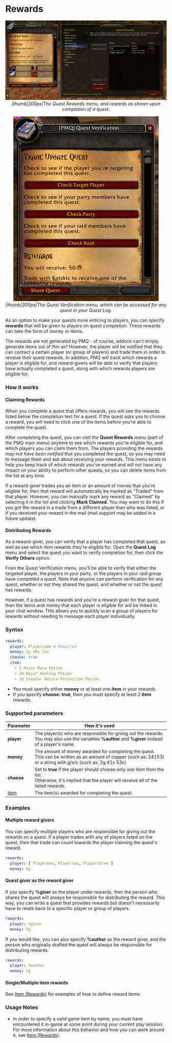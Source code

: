 # Rewards

<p align="center">
  <a href="img/Rewards-menu.png"><img src="img/Rewards-menu.png"/></a><br/>
  <i>|thumb|300px|The Quest Rewards menu, and rewards as shown upon completion of a quest.</i>
</p>
<p align="center">
  <a href="img/Quest-verification-menu.png"><img src="img/Quest-verification-menu.png"/></a><br/>
  <i>|thumb|300px|The Quest Verification menu, which can be accessed for any quest in your Quest Log.</i>
</p>

As an option to make your quests more enticing to players, you can specify **rewards** that will be given to players on quest completion. These rewards can take the form of money or items.

The rewards are not generated by PMQ - of course, addons can't simply generate items out of thin air! However, the player will be notified that they can contact a certain player (or group of players) and trade them in order to receive their quest rewards. In addition, PMQ will track which rewards a player is eligible for, and reward-givers will be able to verify that players have actually completed a quest, along with which rewards players are eligible for.

### How it works

#### Claiming Rewards

When you complete a quest that offers rewards, you will see the rewards listed below the completion text for a quest. If the quest asks you to choose a reward, you will need to click one of the items before you're able to complete the quest.

After completing the quest, you can visit the **Quest Rewards** menu (part of the PMQ main menu) anytime to see which rewards you're eligible for, and which players you can claim them from. The players providing the rewards *may not have been notified* that you completed the quest, so you may need to message them and ask about receiving your rewards. This menu exists to help you keep track of which rewards you've earned and will not have any impact on your ability to perform other quests, so you can delete items from the list at any time.

If a reward-giver trades you an item or an amount of money that you're eligible for, then that reward will automatically be marked as "Traded" from that player. However, you can manually mark any reward as "Claimed" by selecting it in the list and clicking **Mark Claimed**. You may want to do this if you got the reward in a trade from a different player than who was listed, or if you received your reward in the mail (mail support may be added in a future update).

#### Distributing Rewards

As a reward-giver, you can verify that a player has completed that quest, as well as see which item rewards they're eligible for. Open the **Quest Log** menu and select the quest you want to verify completion for, then click the **Verify Others** option.

From the Quest Verification menu, you'll be able to verify that either the targeted player, the players in your party, or the players in your raid group have completed a quest. Note that *anyone* can perform verification for any quest, whether or not they shared the quest, and whether or not the quest has rewards.

However, if a quest has rewards and you're a reward-giver for that quest, then the items and money that each player is eligible for will be linked in your chat window. This allows you to quickly scan a group of players for rewards without needing to message each player individually.

### Syntax

```yaml
rewards:
  player: Playername # Required
  money: 2g 46s 13c
  choose: true
  item:
    - 5 Major Mana Potion
    - 20 Major Healing Potion
    - 10 Greater Nature Protection Potion
```

* You must specify either **money** or at least one **item** in your rewards.
* If you specify **choose: true**, then you must specify at least 2 **item** rewards.

### Supported parameters

| Parameter | How it's used |
|---|---|
| **player** | The player(s) who are responsible for giving out the rewards.<br/>You may also use the variables **%author** and **%giver** instead of a player's name. |
| **money** | The amount of money awarded for completing the quest.<br/>This can be written as an amount of copper (such as: 24153) or a string with g/s/c (such as: 2g 41s 53c) |
| **choose** | Set to **true** if the player should choose only *one item* from the list.<br/>Otherwise, it's implied that the player will receive *all* of the listed rewards. |
| [item](parameters/item-rewards.md) | The item(s) awarded for completing the quest. |


### Examples

#### Multiple reward givers

You can specify multiple players who are responsible for giving out the rewards on a quest. If a player trades with any of players listed on the quest, then that trade can count towards the player claiming the quest's reward.

```yaml
rewards:
  player: [ Playerone, Playertwo, Playerthree ]
  money: 5g
```

#### Quest giver as the reward giver

If you specify **%giver** as the player under rewards, then the person who shares the quest will always be responsible for distributing the reward. This way, you can write a quest that provides rewards but doesn't necessarily have to relate back to a specific player or group of players.

```yaml
rewards:
  player: %giver
  money: 5g
```

If you would like, you can also specify **%author** as the reward giver, and the person who originally drafted the quest will always be responsible for distributing rewards.

```yaml
rewards:
  player: %author
  money: 5g
```

#### Single/Multiple item rewards

See [Item (Rewards)](parameters/item-rewards.md) for examples of how to define reward items.

### Usage Notes

* In order to specify a valid game item by name, you must have encountered it in-game at some point during your current play session. For more information about this behavior and how you can work around it, see [Item (Rewards)](parameters/item-rewards.md).</text>
